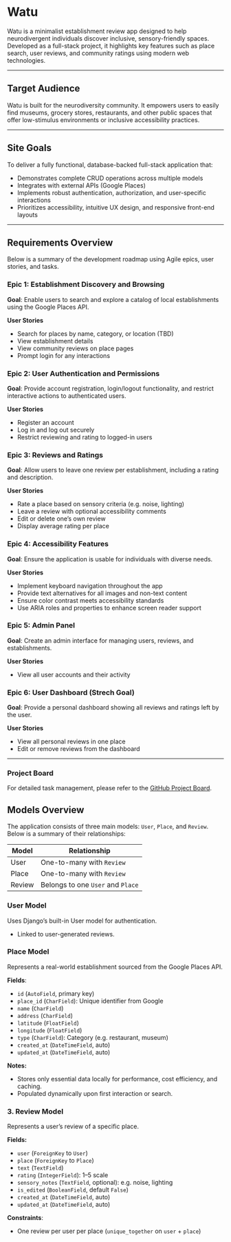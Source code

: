 # Watu

Watu is a minimalist establishment review app designed to help neurodivergent individuals discover inclusive, sensory-friendly spaces. Developed as a full-stack project, it highlights key features such as place search, user reviews, and community ratings using modern web technologies.

---

## Target Audience

Watu is built for the neurodiversity community. It empowers users to easily find museums, grocery stores, restaurants, and other public spaces that offer low-stimulus environments or inclusive accessibility practices.

---

## Site Goals

To deliver a fully functional, database-backed full-stack application that:

- Demonstrates complete CRUD operations across multiple models
- Integrates with external APIs (Google Places)
- Implements robust authentication, authorization, and user-specific interactions
- Prioritizes accessibility, intuitive UX design, and responsive front-end layouts

---

## Requirements Overview

Below is a summary of the development roadmap using Agile epics, user stories, and tasks.

### Epic 1: Establishment Discovery and Browsing
**Goal**: Enable users to search and explore a catalog of local establishments using the Google Places API.

**User Stories**
- Search for places by name, category, or location (TBD)
- View establishment details
- View community reviews on place pages
- Prompt login for any interactions

### Epic 2: User Authentication and Permissions
**Goal**: Provide account registration, login/logout functionality, and restrict interactive actions to authenticated users.

**User Stories**
- Register an account
- Log in and log out securely
- Restrict reviewing and rating to logged-in users

### Epic 3: Reviews and Ratings
**Goal**: Allow users to leave one review per establishment, including a rating and description.

**User Stories**
- Rate a place based on sensory criteria (e.g. noise, lighting)
- Leave a review with optional accessibility comments
- Edit or delete one’s own review
- Display average rating per place


### Epic 4: Accessibility Features
**Goal**: Ensure the application is usable for individuals with diverse needs.

**User Stories**
- Implement keyboard navigation throughout the app
- Provide text alternatives for all images and non-text content
- Ensure color contrast meets accessibility standards
- Use ARIA roles and properties to enhance screen reader support

### Epic 5: Admin Panel
**Goal**: Create an admin interface for managing users, reviews, and establishments.

**User Stories**
- View all user accounts and their activity

### Epic 6: User Dashboard (Strech Goal)
**Goal**: Provide a personal dashboard showing all reviews and ratings left by the user.

**User Stories**
- View all personal reviews in one place
- Edit or remove reviews from the dashboard

---

### Project Board
For detailed task management, please refer to the [GitHub Project Board](https://github.com/users/larevolucia/projects/14/views/1).

## Models Overview

The application consists of three main models: `User`, `Place`, and `Review`. Below is a summary of their relationships:

| Model  | Relationship                      |
| ------ | --------------------------------- |
| User   | One-to-many with `Review`         |
| Place  | One-to-many with `Review`         |
| Review | Belongs to one `User` and `Place` |

### User Model

Uses Django’s built-in User model for authentication.

- Linked to user-generated reviews.

### Place Model

Represents a real-world establishment sourced from the Google Places API.

**Fields**:

- `id` (`AutoField`, primary key)
- `place_id` (`CharField`): Unique identifier from Google
- `name` (`CharField`)
- `address` (`CharField`)
- `latitude` (`FloatField`)
- `longitude` (`FloatField`)
- `type` (`CharField`): Category (e.g. restaurant, museum)
- `created_at` (`DateTimeField`, auto)
- `updated_at` (`DateTimeField`, auto)

**Notes:**

- Stores only essential data locally for performance, cost efficiency, and caching.
- Populated dynamically upon first interaction or search.

### 3. Review Model
Represents a user’s review of a specific place.

**Fields:**

- `user` (`ForeignKey` to `User`)
- `place` (`ForeignKey` to `Place`)
- `text` (`TextField`)
- `rating` (`IntegerField`): 1–5 scale
- `sensory_notes` (`TextField`, optional): e.g. noise, lighting
- `is_edited` (`BooleanField`, default `False`)
- `created_at` (`DateTimeField`, auto)
- `updated_at` (`DateTimeField`, auto)

**Constraints**:

- One review per user per place (`unique_together` on `user` + `place`)


